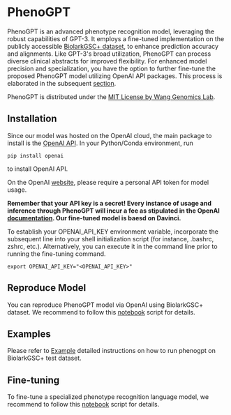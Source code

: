 # PhenoGPT

PhenoGPT is an advanced phenotype recognition model, leveraging the robust capabilities of GPT-3. It employs a fine-tuned implementation on the publicly accessible [BiolarkGSC+ dataset](https://github.com/lasigeBioTM/IHP), to enhance prediction accuracy and alignments. Like GPT-3's broad utilization, PhenoGPT can process diverse clinical abstracts for improved flexibility. For enhanced model precision and specialization, you have the option to further fine-tune the proposed PhenoGPT model utilizing OpenAI API packages. This process is elaborated in the subsequent [section](##Fine-tuning).

PhenoGPT is distributed under the [MIT License by Wang Genomics Lab](https://wglab.mit-license.org/).

## Installation
Since our model was hosted on the OpenAI cloud, the main package to install is the [OpenAI API](https://platform.openai.com/docs/api-reference).
In your Python/Conda environment, run
```
pip install openai
```
to install OpenAI API.

On the OpenAI [website](https://platform.openai.com/account/api-keys), please require a personal API token for model usage.

**Remember that your API key is a secret! Every instance of usage and inference through PhenoGPT will incur a fee as stipulated in the OpenAI [documentation](https://openai.com/pricing). Our fine-tuned model is baesd on Davinci.**

To establish your OPENAI_API_KEY environment variable, incorporate the subsequent line into your shell initialization script (for instance, .bashrc, zshrc, etc.). Alternatively, you can execute it in the command line prior to running the fine-tuning command.
```
export OPENAI_API_KEY="<OPENAI_API_KEY>"
```
## Reproduce Model
You can reproduce PhenoGPT model via OpenAI using BiolarkGSC+ dataset. We recommend to follow this [notebook](https://github.com/WGLab/PhenoGPT/blob/main/PhenoGPT.ipynb) script for details.

## Examples

Please refer to [Example](https://github.com/WGLab/DeepMod2/blob/main/docs/Example.md) detailed instructions on how to run phenogpt on BiolarkGSC+ test dataset.

## Fine-tuning
To fine-tune a specialized phenotype recognition language model, we recommend to follow this [notebook](https://github.com/WGLab/PhenoGPT/blob/main/PhenoGPT.ipynb) script for details.
